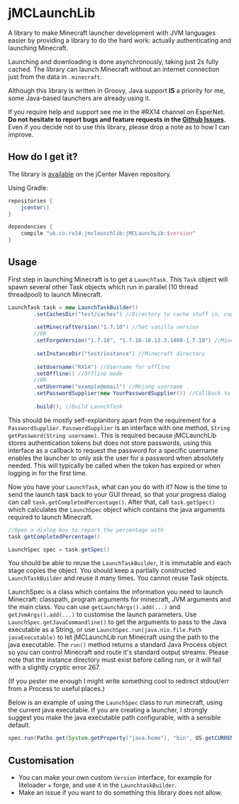jMCLaunchLib
============
A library to make Minecraft launcher development with JVM languages easier by providing a library to do the hard work: actually authenticating and launching Minecraft.

Launching and downloading is done asynchronously, taking just 2s fully cached.
The library can launch Minecraft without an internet connection just from the data in `.minecraft`.

Although this library is written in Groovy, Java support **IS** a priority for me, some Java-based launchers are already using it.

If you require help and support see me in the #RX14 channel on EsperNet.
**Do not hesitate to report bugs and feature requests in the [Github Issues](https://github.com/RX14/jMCLaunchLib/issues).**
Even if you decide not to use this library, please drop a note as to how I can improve.

How do I get it?
----------------
The library is [available](https://bintray.com/rx14/jMCLaunchLib/jMCLaunchLib/view) on the jCenter Maven repository.

Using Gradle:
```groovy
repositories {
    jcenter()
}

dependencies {
    compile "uk.co.rx14.jmclaunchlib:jMCLaunchLib:$version"
}
```

Usage
-----
First step in launching Minecraft is to get a `LaunchTask`.
This `Task` object will spawn several other Task objects which run in parallel (10 thread threadpool) to launch Minecraft.

```java
LaunchTask task = new LaunchTaskBuilder()
		.setCachesDir("test/caches") //Directory to cache stuff in, copies caches from .minecraft (and verifies)
		
		.setMinecraftVersion("1.7.10") //Set vanilla version
		//OR
		.setForgeVersion("1.7.10", "1.7.10-10.13.3.1408-1.7.10") //Minecraftforge version
		
		.setInstanceDir("test/instance") //Minecraft directory
		
		.setUsername("RX14") //Username for offline
		.setOffline() //Offline mode
		//OR
		.setUsername("example@email") //Mojang username
		.setPasswordSupplier(new YourPasswordSupplier()) //Callback to request password. Details below.
		
		.build(); //Build LaunchTask
```

This should be mostly self-explanitory apart from the requirement for a `PasswordSupplier`.
`PasswordSupplier` is an interface with one method, `String getPassword(String username)`.
This is required because jMCLaunchLib stores authentication tokens but does not store passwords,
using this interface as a callback to request the password for a specific username enables the launcher to only ask the user for a password when absolutely needed.
This will typically be called when the token has expired or when logging in for the first time.

Now you have your `LaunchTask`, what can you do with it?
Now is the time to send the launch task back to your GUI thread, so that your progress dialog can call `task.getCompletedPercentage()`.
After that, call `task.getSpec()` which calculates the `LaunchSpec` object which contains the java arguments required to launch Minecraft.

```java
//Open a dialog box to report the percentage with
task.getCompletedPercentage()

LaunchSpec spec = task.getSpec()
```

You should be able to reuse the `LaunchTaskBuilder`, it is immutable and each stage copies the object.
You should keep a partially constructed `LaunchTaskBuilder` and reuse it many times.
You cannot reuse Task objects.

LaunchSpec is a class which contains the information you need to launch Minecraft: classpath, program arguments for minecraft, JVM arguments and the main class.
You can use `getLaunchArgs().add(...)` and `getJvmArgs().add(...)` to customise the launch parameters.
Use `LaunchSpec.getJavaCommandline()` to get the arguments to pass to the Java executable as a String,
or use `LaunchSpec.run(java.nio.file.Path javaExecutable)` to let jMCLaunchLib run Minecraft using the path to the java executable.
The `run()` method returns a standard Java Process object so you can control Minecraft and route it's standard output streams.
Please note that the instance directory must exist before calling run, or it will fail with a slightly cryptic error 267.

(If you pester me enough I might write something cool to redirect stdout/err from a Process to useful places.)

Below is an example of using the `LaunchSpec` class to run minecraft, using the current java executable.
If you are creating a launcher, I strongly suggest you make the java executable path configurable,
with a sensible default.

```java
spec.run(Paths.get(System.getProperty("java.home"), "bin", OS.getCURRENT() == OS.WINDOWS ? "java.exe" : "java"));
```


Customisation
-------------
- You can make your own custom `Version` interface, for example for liteloader + forge, and use it in the `LaunchtaskBuilder`.
- Make an issue if you want to do something this library does not allow.
